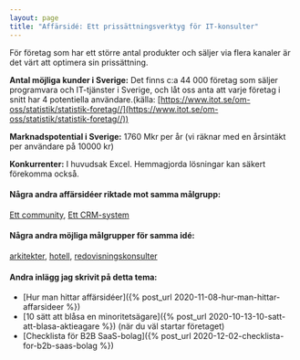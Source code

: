 ```yaml
---
layout: page
title: "Affärsidé: Ett prissättningsverktyg för IT-konsulter"
---
```

För företag som har ett större antal produkter och säljer via flera kanaler är det värt att optimera sin prissättning.

**Antal möjliga kunder i Sverige:** Det finns c:a 44 000 företag som säljer programvara och IT-tjänster i Sverige, och låt oss anta att varje företag i snitt har 4 potentiella användare.(källa: [https://www.itot.se/om-oss/statistik/statistik-foretag//](https://www.itot.se/om-oss/statistik/statistik-foretag//))

**Marknadspotential i Sverige:** 1760 Mkr per år (vi räknar med en årsintäkt per användare på 10000 kr)

**Konkurrenter:** I huvudsak Excel. Hemmagjorda lösningar kan säkert förekomma också.

#### Några andra affärsidéer riktade mot samma målgrupp:
[Ett community](/affarsideer/ett-community-for-it-konsulter/), [Ett CRM-system](/affarsideer/ett-crm-system-for-it-konsulter/)


#### Några andra möjliga målgrupper för samma idé:
[arkitekter](/affarsideer/ett-prissattningsverktyg-for-arkitekter/), [hotell](/affarsideer/ett-prissattningsverktyg-for-hotell/), [redovisningskonsulter](/affarsideer/ett-prissattningsverktyg-for-redovisningskonsulter/)

#### Andra inlägg jag skrivit på detta tema:
- [Hur man hittar affärsidéer]({% post_url 2020-11-08-hur-man-hittar-affarsideer %})
- [10 sätt att blåsa en minoritetsägare]({% post_url 2020-10-13-10-satt-att-blasa-aktieagare %}) (när du väl startar företaget)
- [Checklista för B2B SaaS-bolag]({% post_url 2020-12-02-checklista-for-b2b-saas-bolag %})


